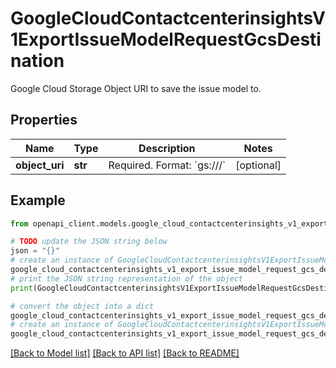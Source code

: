 # GoogleCloudContactcenterinsightsV1ExportIssueModelRequestGcsDestination

Google Cloud Storage Object URI to save the issue model to.

## Properties

Name | Type | Description | Notes
------------ | ------------- | ------------- | -------------
**object_uri** | **str** | Required. Format: &#x60;gs:///&#x60; | [optional] 

## Example

```python
from openapi_client.models.google_cloud_contactcenterinsights_v1_export_issue_model_request_gcs_destination import GoogleCloudContactcenterinsightsV1ExportIssueModelRequestGcsDestination

# TODO update the JSON string below
json = "{}"
# create an instance of GoogleCloudContactcenterinsightsV1ExportIssueModelRequestGcsDestination from a JSON string
google_cloud_contactcenterinsights_v1_export_issue_model_request_gcs_destination_instance = GoogleCloudContactcenterinsightsV1ExportIssueModelRequestGcsDestination.from_json(json)
# print the JSON string representation of the object
print(GoogleCloudContactcenterinsightsV1ExportIssueModelRequestGcsDestination.to_json())

# convert the object into a dict
google_cloud_contactcenterinsights_v1_export_issue_model_request_gcs_destination_dict = google_cloud_contactcenterinsights_v1_export_issue_model_request_gcs_destination_instance.to_dict()
# create an instance of GoogleCloudContactcenterinsightsV1ExportIssueModelRequestGcsDestination from a dict
google_cloud_contactcenterinsights_v1_export_issue_model_request_gcs_destination_from_dict = GoogleCloudContactcenterinsightsV1ExportIssueModelRequestGcsDestination.from_dict(google_cloud_contactcenterinsights_v1_export_issue_model_request_gcs_destination_dict)
```
[[Back to Model list]](../README.md#documentation-for-models) [[Back to API list]](../README.md#documentation-for-api-endpoints) [[Back to README]](../README.md)


